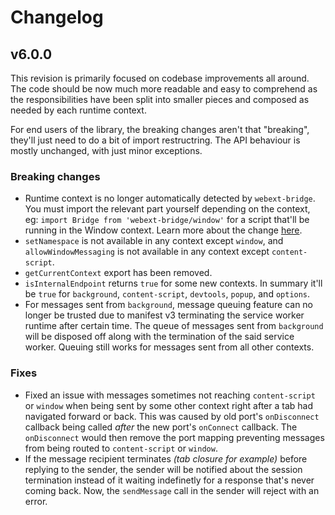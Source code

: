 # Changelog

## v6.0.0

This revision is primarily focused on codebase improvements all around. The code should be now much
more readable and easy to comprehend as the responsibilities have been split into smaller pieces and
composed as needed by each runtime context.

For end users of the library, the breaking changes aren't that "breaking", they'll just need to do a
bit of import restructring. The API behaviour is mostly unchanged, with just minor exceptions.

### Breaking changes

- Runtime context is no longer automatically detected by `webext-bridge`. You must import the relevant part yourself depending on the context, eg: `import Bridge from 'webext-bridge/window'`
  for a script that'll be running in the Window context. Learn more about the change [here](https://github.com/zikaari/crx-bridge/issues/11).
- `setNamespace` is not available in any context except `window`, and `allowWindowMessaging` is not available in any context except `content-script`.
- `getCurrentContext` export has been removed.
- `isInternalEndpoint` returns `true` for some new contexts. In summary it'll be `true` for `background`, `content-script`, `devtools`, `popup`, and `options`.
- For messages sent from `background`, message queuing feature can no longer be trusted due to manifest v3 terminating the service worker runtime after certain time. The queue of messages
  sent from `background` will be disposed off along with the termination of the said service worker. Queuing still works for messages sent from all other contexts.

### Fixes

- Fixed an issue with messages sometimes not reaching `content-script` or `window` when being sent by some other context right after a tab had navigated forward or back. This was caused by old port's
  `onDisconnect` callback being called _after_ the new port's `onConnect` callback. The `onDisconnect` would then remove the port mapping preventing messages from being routed to `content-script` or `window`.
- If the message recipient terminates _(tab closure for example)_ before replying to the sender, the sender will be notified about the session termination instead of it waiting indefinetly for a response
  that's never coming back. Now, the `sendMessage` call in the sender will reject with an error.
